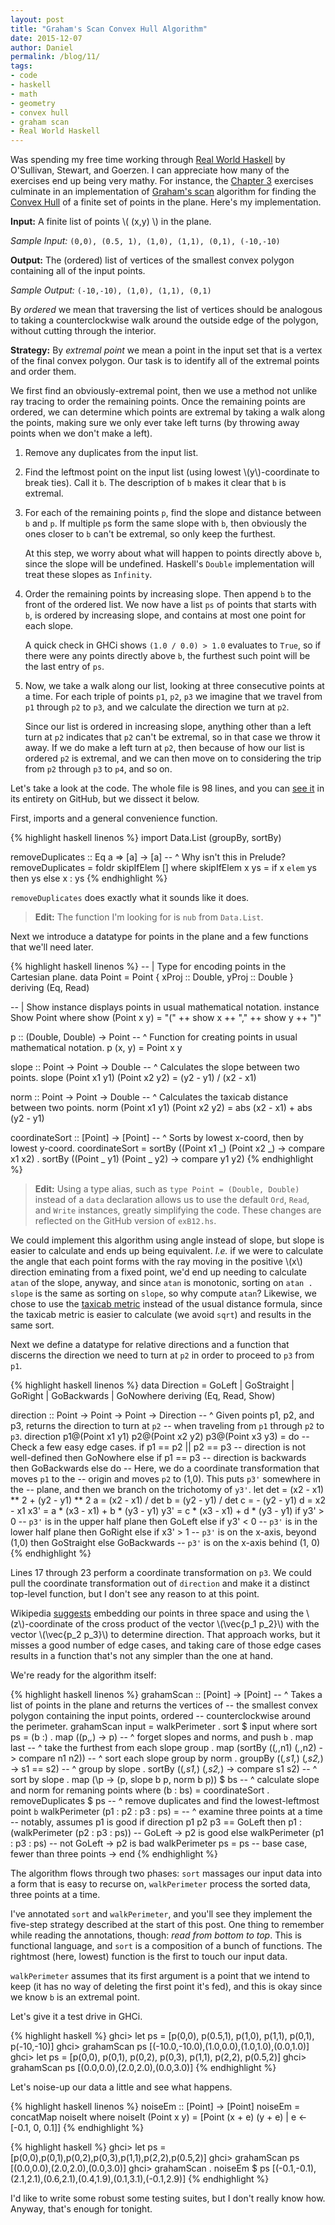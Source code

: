 ```yaml
---
layout: post
title: "Graham's Scan Convex Hull Algorithm"
date: 2015-12-07
author: Daniel
permalink: /blog/11/
tags:
- code
- haskell
- math
- geometry
- convex hull
- graham scan
- Real World Haskell
---
```


Was spending my free time working through [Real World Haskell][1] by
O'Sullivan, Stewart, and Goerzen.
I can appreciate how many of the exercises end up being very mathy.
For instance, the [Chapter 3][2] exercises culminate in an
implementation of [Graham's scan][3] algorithm for finding the
[Convex Hull][4] of a finite set of points in the plane.
Here's my implementation.

  [1]: http://book.realworldhaskell.org/
  [2]: http://book.realworldhaskell.org/read/defining-types-streamlining-functions.html
  [3]: http://en.wikipedia.org/wiki/Graham_scan
  [4]: http://en.wikipedia.org/wiki/Convex_hull

<!--break-->

**Input:** A finite list of points \\( (x,y) \\) in the plane.

_Sample Input:_ `(0,0), (0.5, 1), (1,0), (1,1), (0,1), (-10,-10)`

**Output:** The (ordered) list of vertices of the smallest convex
polygon containing all of the input points.

_Sample Output:_ `(-10,-10), (1,0), (1,1), (0,1)`

By _ordered_ we mean that traversing the list of vertices should be
analogous to taking a counterclockwise walk around the outside edge of
the polygon, without cutting through the interior.

**Strategy:** By _extremal point_ we mean a point in the input set that
is a vertex of the final convex polygon. Our task is to identify all of
the extremal points and order them.

We first find an obviously-extremal point, then we use a method not
unlike ray tracing to order the remaining points. Once the remaining
points are ordered, we can determine which points are extremal by
taking a walk along the points, making sure we only ever take left
turns (by throwing away points when we don't make a left).

1.  Remove any duplicates from the input list.

2.  Find the leftmost point on the input list (using lowest
    \\(y\\)-coordinate to break ties). Call it `b`.
    The description of `b` makes it clear that `b` is extremal.

3.  For each of the remaining points `p`, find the slope and
    distance between `b` and `p`. If multiple `p`s form the
    same slope with `b`, then obviously the ones closer to `b` can't
    be extremal, so only keep the furthest.

    At this step, we worry about what will happen to points directly
    above `b`, since the slope will be undefined. Haskell's `Double`
    implementation will treat these slopes as `Infinity`.

4.  Order the remaining points by increasing slope. Then append `b`
    to the front of the ordered list. We now have a list `ps` of
    points that starts with `b`, is ordered by increasing slope,
    and contains at most one point for each slope.

    A quick check in GHCi shows `(1.0 / 0.0) > 1.0` evaluates to `True`,
    so if there were any points directly above `b`, the furthest
    such point will be the last entry of `ps`.

5.  Now, we take a walk along our list, looking at three consecutive
    points at a time. For each triple of points `p1`, `p2`, `p3` we
    imagine that we travel from `p1` through `p2` to `p3`,
    and we calculate the direction we turn at `p2`.

    Since our list is ordered in increasing slope, anything other than a
    left turn at `p2` indicates that `p2` can't be extremal, so
    in that case we throw it away. If we do make a left turn at
    `p2`, then because of how our list is ordered `p2` is
    extremal, and we can then move on to considering the trip from
    `p2` through `p3` to `p4`, and so on.

Let's take a look at the code. The whole file is 98 lines, and you can
[see it][5] in its entirety on GitHub, but we dissect it below.

  [5]: http://github.com/friedbrice/RealWorldHaskell/blob/master/ch3/exB12.hs

First, imports and a general convenience function.

{% highlight haskell linenos %}
import Data.List (groupBy, sortBy)

removeDuplicates :: Eq a => [a] -> [a]
-- ^ Why isn't this in Prelude?
removeDuplicates = foldr skipIfElem []
  where
    skipIfElem x ys = if x `elem` ys
                      then ys
                      else x : ys
{% endhighlight %}

`removeDuplicates` does exactly what it sounds like it does.

> **Edit:** The function I'm looking for is `nub` from `Data.List`.

Next we introduce a datatype for points in the plane and a few
functions that we'll need later.

{% highlight haskell linenos %}
-- | Type for encoding points in the Cartesian plane.
data Point = Point { xProj :: Double, yProj :: Double }
             deriving (Eq, Read)

-- | Show instance displays points in usual mathematical notation.
instance Show Point where
  show (Point x y) = "(" ++ show x ++ "," ++ show y ++ ")"

p :: (Double, Double) -> Point
-- ^ Function for creating points in usual mathematical notation.
p (x, y) = Point x y

slope :: Point -> Point -> Double
-- ^ Calculates the slope between two points.
slope (Point x1 y1) (Point x2 y2) = (y2 - y1) / (x2 - x1)

norm :: Point -> Point -> Double
-- ^ Calculates the taxicab distance between two points.
norm (Point x1 y1) (Point x2 y2) = abs (x2 - x1) + abs (y2 - y1)

coordinateSort :: [Point] -> [Point]
-- ^ Sorts by lowest x-coord, then by lowest y-coord.
coordinateSort = sortBy (\(Point x1 _) (Point x2 _) -> compare x1 x2)
               . sortBy (\(Point _ y1) (Point _ y2) -> compare y1 y2)
{% endhighlight %}

> **Edit:** Using a type alias, such as `type Point = (Double, Double)`
> instead of a `data` declaration
> allows us to use the default `Ord`, `Read`, and `Write` instances,
> greatly simplifying the code. These changes are reflected on the
> GitHub version of `exB12.hs`.

We could implement this algorithm using angle instead of slope, but
slope is easier to calculate and ends up being equivalent. _I.e._ if we
were to calculate the angle that each point forms with the ray moving in
the positive \\(x\\) direction eminating from a fixed point, we'd end up
needing to calculate `atan` of the slope, anyway, and since `atan` is
monotonic, sorting on `atan . slope` is the same as sorting on `slope`,
so why compute `atan`? Likewise, we chose to use the [taxicab metric][6]
instead of the usual distance formula, since the taxicab metric is
easier to calculate (we avoid `sqrt`) and results in the same sort.

  [6]: http://en.wikipedia.org/Taxicab_geometry

Next we define a datatype for relative directions and a function that
discerns the direction we need to turn at `p2` in order to proceed to
`p3` from `p1`.

{% highlight haskell linenos %}
data Direction = GoLeft | GoStraight | GoRight | GoBackwards | GoNowhere
                 deriving (Eq, Read, Show)

direction :: Point -> Point -> Point -> Direction
-- ^ Given points p1, p2, and p3, returns the direction to turn at `p2`
--   when traveling from `p1` through `p2` to `p3`.
direction p1@(Point x1 y1) p2@(Point x2 y2) p3@(Point x3 y3) = do
  -- Check a few easy edge cases.
  if p1 == p2 || p2 == p3 -- direction is not well-defined
  then GoNowhere
  else if p1 == p3 -- direction is backwards
  then GoBackwards
  else do
    -- Here, we do a coordinate transformation that moves `p1` to the
    -- origin and moves `p2` to (1,0). This puts `p3'` somewhere in the
    -- plane, and then we branch on the trichotomy of `y3'`.
    let det = (x2 - x1) ** 2 + (y2 - y1) ** 2
        a   = (x2 - x1) / det
        b   = (y2 - y1) / det
        c   = - (y2 - y1)
        d   = x2 - x1
        x3' = a * (x3 - x1) + b * (y3 - y1)
        y3' = c * (x3 - x1) + d * (y3 - y1)
    if y3' > 0 -- `p3'` is in the upper half plane
    then GoLeft
    else if y3' < 0 -- `p3'` is in the lower half plane
    then GoRight
    else if x3' > 1 -- `p3'` is on the x-axis, beyond (1,0)
    then GoStraight
    else GoBackwards -- `p3'` is on the x-axis behind (1, 0)
{% endhighlight %}

Lines 17 through 23 perform a coordinate transformation on `p3`. We
could pull the coordinate transformation out of `direction` and make it
a distinct top-level function, but I don't see any reason to at this
point.

Wikipedia [suggests][7] embedding our points in three space
and using the \\(z\\)-coordinate of the cross
product of the vector \\(\vec{p_1 p_2}\\) with the vector
\\(\vec{p_2 p_3}\\) to determine direction.
That approach works, but it misses a good number of edge cases,
and taking care of those edge cases results in a function that's
not any simpler than the one at hand.

  [7]: http://en.wikipedia.org/wiki/Graham_scan#Algorithm

We're ready for the algorithm itself:

{% highlight haskell linenos %}
grahamScan :: [Point] -> [Point]
-- ^ Takes a list of points in the plane and returns the vertices of
--   the smallest convex polygon containing the input points, ordered
--   counterclockwise around the perimeter.
grahamScan input = walkPerimeter . sort $ input
  where
    sort ps = (b :)
            . map (\(p,_,_) -> p)
            -- ^ forget slopes and norms, and push `b`
            . map last
            -- ^ take the furthest from each slope group
            . map (sortBy (\(_,_,n1) (_,_,n2) -> compare n1 n2))
            -- ^ sort each slope group by norm
            . groupBy (\(_,s1,_) (_,s2,_) -> s1 == s2)
            -- ^ group by slope
            . sortBy (\(_,s1,_) (_,s2,_) -> compare s1 s2)
            -- ^ sort by slope
            . map (\p -> (p, slope b p, norm b p)) $ bs
            -- ^ calculate slope and norm for remaning points
      where
        (b : bs) = coordinateSort . removeDuplicates $ ps
        -- ^ remove duplicates and find the lowest-leftmost point `b`
    walkPerimeter (p1 : p2 : p3 : ps) =
      -- ^ examine three points at a time
      --   notably, assumes p1 is good
      if direction p1 p2 p3 == GoLeft
      then p1 : (walkPerimeter (p2 : p3 : ps)) -- GoLeft -> p2 is good
      else walkPerimeter (p1 : p3 : ps) -- not GoLeft -> p2 is bad
    walkPerimeter ps = ps -- base case, fewer than three points -> end
{% endhighlight %}

The algorithm flows through two phases: `sort` massages our input data
into a form that is easy to recurse on, `walkPerimeter` process the
sorted data, three points at a time.

I've annotated `sort` and `walkPerimeter`, and you'll see they
implement the five-step strategy described at the start of this post.
One thing to remember while reading the annotations, though: _read from
bottom to top_. This is functional language, and `sort` is a composition
of a bunch of functions. The rightmost (here, lowest) function is the
first to touch our input data.

`walkPerimeter` assumes that its first argument is a point that we
intend to keep (it has no way of deleting the first point it's fed),
and this is okay since we know `b` is an extremal point.

Let's give it a test drive in GHCi.

{% highlight haskell %}
ghci> let ps = [p(0,0), p(0.5,1), p(1,0), p(1,1), p(0,1), p(-10,-10)]
ghci> grahamScan ps
[(-10.0,-10.0),(1.0,0.0),(1.0,1.0),(0.0,1.0)]
ghci> let ps = [p(0,0), p(0,1), p(0,2), p(0,3), p(1,1), p(2,2), p(0.5,2)]
ghci> grahamScan ps
[(0.0,0.0),(2.0,2.0),(0.0,3.0)]
{% endhighlight %}

Let's noise-up our data a little and see what happens.

{% highlight haskell linenos %}
noiseEm :: [Point] -> [Point]
noiseEm = concatMap noiseIt
  where
    noiseIt (Point x y) = [Point (x + e) (y + e) | e <- [-0.1, 0, 0.1]]
{% endhighlight %}

{% highlight haskell %}
ghci> let ps = [p(0,0),p(0,1),p(0,2),p(0,3),p(1,1),p(2,2),p(0.5,2)]
ghci> grahamScan ps
[(0.0,0.0),(2.0,2.0),(0.0,3.0)]
ghci> grahamScan . noiseEm $ ps
[(-0.1,-0.1),(2.1,2.1),(0.6,2.1),(0.4,1.9),(0.1,3.1),(-0.1,2.9)]
{% endhighlight %}

I'd like to write some robust some testing suites,
but I don't really know how.
Anyway, that's enough for tonight.

